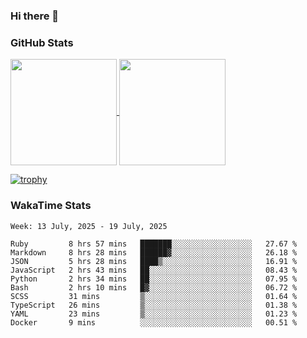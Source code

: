 ### Hi there 👋

### GitHub Stats

<a href="https://github.com/anuraghazra/github-readme-stats">
  <img align="center" height="170px" src="https://github-readme-stats.vercel.app/api/top-langs/?username=tksfjt1024&layout=compact&count_private=true&show_icons=true&show_icons=true&theme=graywhite" />
</a>
<a href="https://github.com/anuraghazra/github-readme-stats">
  <img align="center" height="170px" src="https://github-readme-stats.vercel.app/api?username=tksfjt1024&count_private=true&show_icons=true&show_icons=true&theme=graywhite" />
</a>

[![trophy](https://github-profile-trophy.vercel.app/?username=tksfjt1024)](https://github.com/ryo-ma/github-profile-trophy)

### WakaTime Stats

<!--START_SECTION:waka-->
```text
Week: 13 July, 2025 - 19 July, 2025

Ruby         8 hrs 57 mins   ███████░░░░░░░░░░░░░░░░░░   27.67 % 
Markdown     8 hrs 28 mins   ██████▓░░░░░░░░░░░░░░░░░░   26.18 % 
JSON         5 hrs 28 mins   ████▒░░░░░░░░░░░░░░░░░░░░   16.91 % 
JavaScript   2 hrs 43 mins   ██░░░░░░░░░░░░░░░░░░░░░░░   08.43 % 
Python       2 hrs 34 mins   ██░░░░░░░░░░░░░░░░░░░░░░░   07.95 % 
Bash         2 hrs 10 mins   █▓░░░░░░░░░░░░░░░░░░░░░░░   06.72 % 
SCSS         31 mins         ▒░░░░░░░░░░░░░░░░░░░░░░░░   01.64 % 
TypeScript   26 mins         ▒░░░░░░░░░░░░░░░░░░░░░░░░   01.38 % 
YAML         23 mins         ▒░░░░░░░░░░░░░░░░░░░░░░░░   01.23 % 
Docker       9 mins          ░░░░░░░░░░░░░░░░░░░░░░░░░   00.51 % 
```
<!--END_SECTION:waka-->
